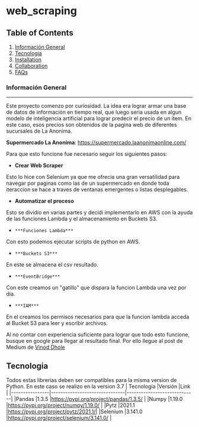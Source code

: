 # web_scraping

## Table of Contents
1. [Información General](#general-info)
2. [Tecnologia](#technologies)
3. [Installation](#installation)
4. [Collaboration](#collaboration)
5. [FAQs](#faqs)
### Información General
***
Este proyecto comenzo por curiosidad. La idea era lograr armar una base de datos de información en tiempo real, que luego 
seria usada en algun modelo de inteligencia artificial para lograr predecir el precio de un item. 
En este caso, esos precios son obtenidos de la pagina web de diferentes sucursales de La Anonima.
 
**Supermercado La Anonima**:  https://supermercado.laanonimaonline.com/

Para que esto funcione fue necesario seguir los siguientes pasos:
 * **Crear Web Scraper**

Esto lo hice con Selenium ya que me ofrecia una gran versatilidad para navegar por paginas como las de un supermercado
en donde toda iteraccion se hace a traves de ventanas emergentes o listas desplegables.
 * **Automatizar el proceso**

Esto se dividio en varias partes y decidi implementarlo en AWS con la ayuda de las funciones Lambda y el almacenamiento
en Buckets S3. 

  * 	***Funciones Lambda***
Con esto podemos ejecutar scripts de python en AWS.

  * 	***Buckets S3***
En este se almacena el csv resultado.

  * 	***EventBridge***
Con este creamos un "gatillo" que dispara la funcion Lambda una vez por dia.

  * 	***IAM***
En el creamos los permisos necesarios para que la funcion lambda acceda al Bucket S3 para leer y escribir archivos. 


Al no contar con experiencia suficiente para lograr que todo esto funcione, busque en google para llegar al resultado final. Por ello llegue al post  de Medium de [Vinod Dhole](https://blog.jovian.com/automate-web-scraping-using-python-aws-lambda-amazon-s3-amazon-eventbridge-cloudwatch-c4c982c35fa9)

## Tecnologia
Todos estas librerias deben ser compatibles para la misma version de Python. En este caso se realizo en la version 3.7
| Tecnologia     |Versión                         |Link                         |
|----------------|-------------------------------|-----------------------------|
|Pandas          |1.3.5                          |https://pypi.org/project/pandas/1.3.5/            |
|Numpy           |1.19.0                         |https://pypi.org/project/numpy/1.19.0/            |
|Pytz            |2021.1                         |https://pypi.org/project/pytz/2021.1/|
|Selenium        |3.141.0                          |https://pypi.org/project/selenium/3.141.0/       |
